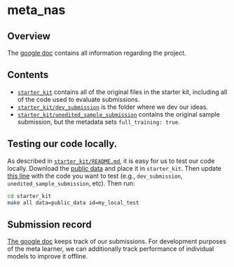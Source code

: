 # meta_nas

## Overview
The [google doc](https://docs.google.com/document/d/1vNX8wBWLw41LELCP5N8NP-tKJc8Ky6jDC0jSqA9ipH0/edit) contains all information regarding the project.

## Contents
 - [`starter_kit`](starter_kit) contains all of the original files in the starter kit, including all of the code used to evaluate submissions.
 - [`starter_kit/dev_submission`](starter_kit/dev_submission) is the folder where we dev our ideas.
 - [`starter_kit/unedited_sample_submission`](starter_kit/unedited_sample_submission) contains the original sample submission, but the metadata sets `full_training: true`.

## Testing our code locally.
As described in [`starter_kit/README.md`](starter_kit/README.md), it is easy for us to test our code locally.
Download the [public data](https://competitions.codalab.org/competitions/29853#participate-get_starting_kit) and place it in `starter_kit`. Then update [this line](starter_kit/Makefile#L12) with the code you want to test (e.g., `dev_submission`, `unedited_sample_submission`, etc). Then run:
```bash
cd starter_kit
make all data=public_data id=my_local_test
```

## Submission record
[The google doc](https://docs.google.com/document/d/1rntplrNAvPcGvdIzz1-0dxHnkZvVoUhddyxZYJ-q_vc/edit) keeps track of our submissions. For development purposes of the meta learner, we can additionally track performance of individual models to improve it offline.